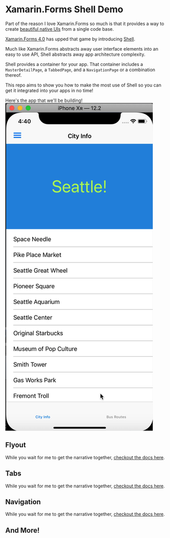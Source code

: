 # Xamarin.Forms Shell Demo

Part of the reason I love Xamarin.Forms so much is that it provides a way to create [beautiful native UIs](https://docs.microsoft.com/xamarin/xamarin-forms/user-interface/?WT.mc_id=shelloverview-github-masoucou) from a single code base.

[Xamarin.Forms 4.0](https://devblogs.microsoft.com/xamarin/introducing-xamarin-forms-4-0-the-era-of-shell/?WT.mc_id=shelloverview-github-masoucou) has upped that game by introducing [Shell](https://docs.microsoft.com/xamarin/xamarin-forms/app-fundamentals/shell/introduction?WT.mc_id=shelloverview-github-masoucou).

Much like Xamarin.Forms abstracts away user interface elements into an easy to use API, Shell abstracts away app architecture complexity.

Shell provides a container for your app. That container includes a `MasterDetailPage`, a `TabbedPage`, and a `NavigationPage` or a combination thereof.

This repo aims to show you how to make the most use of Shell so you can get it integrated into your apps in no time!

Here's the app that we'll be building!
![cool app gif](images/demo.gif)

## Flyout

While you wait for me to get the narrative together, [checkout the docs here](https://docs.microsoft.com/xamarin/xamarin-forms/app-fundamentals/shell/flyout?WT.mc_id=shelloverview-github-masoucou).

## Tabs

While you wait for me to get the narrative together, [checkout the docs here](https://docs.microsoft.com/xamarin/xamarin-forms/app-fundamentals/shell/tabs?WT.mc_id=shelloverview-github-masoucou).

## Navigation

While you wait for me to get the narrative together, [checkout the docs here](https://docs.microsoft.com/xamarin/xamarin-forms/app-fundamentals/shell/navigation?WT.mc_id=shelloverview-github-masoucou).

## And More!